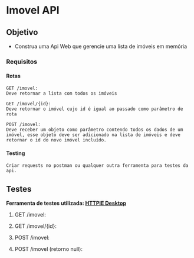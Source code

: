 # Imovel API

## Objetivo

- Construa uma Api Web que gerencie uma lista de imóveis em memória

### Requisitos

#### Rotas

    GET /imovel: 
    Deve retornar a lista com todos os imóveis

    GET /imovel/{id}:
    Deve retornar o imóvel cujo id é igual ao passado como parâmetro de rota

    POST /imovel: 
    Deve receber um objeto como parâmetro contendo todos os dados de um imóvel, esse objeto deve ser adicionado na lista de imóveis e deve retornar o id do novo imóvel incluído.

#### Testing

    Criar requests no postman ou qualquer outra ferramenta para testes da api.

## Testes

**Ferramenta de testes utilizada: [HTTPIE Desktop](https://httpie.io/app)**

1. GET /imovel:

2. GET /imovel/{id}:

3. POST /imovel:

4. POST /imovel (retorno null):


